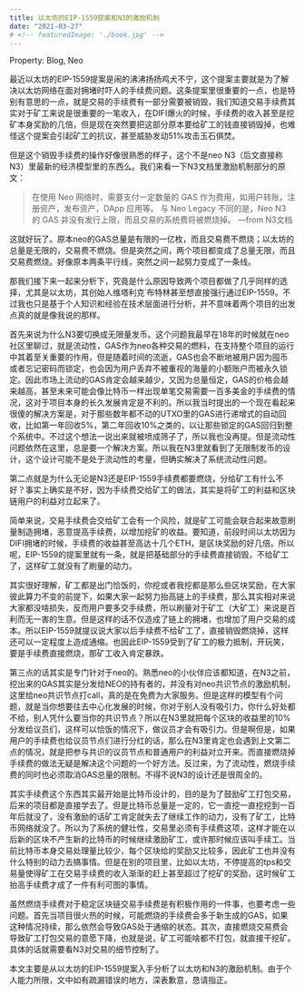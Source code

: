 ```yaml
---
title: 以太坊的EIP-1559提案和N3的激励机制
date: "2021-03-27"
# <!-- featuredImage: './book.jpg' -->
---
```


<!-- # 以太坊的EIP-1559提案和N3的激励机制 -->

Property: Blog, Neo

最近以太坊的EIP-1559提案是闹的沸沸扬扬鸡犬不宁，这个提案主要就是为了解决以太坊网络在面对拥堵时吓人的手续费问题。这条提案里很重要的一点，也是特别有意思的一点，就是交易的手续费有一部分需要被销毁，我们知道交易手续费其实对于矿工来说是很重要的一笔收入，在DIFI爆火的时候，手续费的收入甚至是挖矿本身奖励的几倍，但是现在突然要把这部分原本要给矿工的钱直接销毁掉，也难怪这个提案会引起矿工的抗议，甚至威胁发动51%攻击玉石俱焚。

但是这个销毁手续费的操作好像很熟悉的样子，这个不是neo N3（后文直接称N3）里最新的经济模型里的东西么。我们来看一下N3文档里激励机制部分的原文：

> 在使用 Neo 网络时，需要支付一定数量的 GAS 作为费用，如用户转账，注册资产，发布资产，DApp 应用等。
与 Neo Legacy 不同的是，Neo N3 的 GAS 并没有发行上限，而且交易的系统费将被燃烧掉。    —from N3文档

这就好玩了。原本neo的GAS总量是有限的一亿枚，而且交易费不燃烧；以太坊的总量是无限的，交易费不燃烧。但是突然之间，两个项目都变成了总量无限，而且交易费燃烧。好像原本两条平行线，突然之间一起努力变成了一条线。

那我们接下来一起来分析下，究竟是什么原因导致两个项目都做了几乎同样的选择，尤其是以太坊，其创始人维塔利克˙布特林甚至想直接强行通过EIP-1559。不过我也只是基于个人知识和经验在技术层面进行分析，并不意味着两个项目的出发点真的就是像我说的那样。

首先来说为什么N3要切换成无限量发币。这个问题我最早在18年的时候就在neo社区里聊过，就是流动性，GAS作为neo各种交易的燃料，在支持整个项目的运行中其着至关重要的作用，但是随着时间的流逝，GAS也会不断地被用户因为囤币或者忘记密码而锁定，也会因为用户丢弃不被重视的海量的小额账户而被永久锁定。因此市场上流动的GAS肯定会越来越少，又因为总量恒定，GAS的价格会越来越高，甚至未来可能会像比特币一样出现单笔交易需要一百多美金的手续费的情况，这对于项目本身的长久发展肯定是不利的。所以我当时提出的一个现在看起来很傻的解决方案是，对于那些数年都不动的UTXO里的GAS进行递增式的自动回收，比如第一年回收5%，第二年回收10%之类的，以让那些锁定的GAS回归到整个系统中。不过这个想法一说出来就被喷成筛子了，所以我也没再提。但是流动性问题依然在这里，总是要一个解决方案。所以我在N3里就看到了无限制发币的设计，这个设计可能不是处于流动性的考量，但确实解决了系统流动性问题。

第二点就是为什么无论是N3还是EIP-1559手续费都要燃烧，分给矿工有什么不好？事实上确实是不好，因为手续费交给矿工的做法，其实是将矿工的利益和区块链用户的利益对立起来了。

简单来说，交易手续费会交给矿工会有一个风险，就是矿工可能会联合起来故意刷量制造拥堵，恶意提高手续费，以增加挖矿的收益。要知道，前段时间以太坊因为DIFI拥堵的时候，手续费的收益甚至高达十几个ETH，是区块奖励的好几倍。所以呢，EIP-1559的提案里就有一条，就是把基础部分的手续费直接销毁，不给矿工了，这样矿工就没有了刷量的动力。

其实很好理解，矿工都是出门恰饭的，你挖或者我挖都是那么些区块奖励，在大家彼此算力不变的前提下，如果大家一起努力抬高链上的手续费，那么其实相对来说大家都没啥损失，反而用户要多交手续费，所以刷量对于矿工（大矿工）来说是百利而无一害的生意。但是这样的话不仅造成了链上的拥堵，也增加了用户交易的成本。所以EIP-1559就提议说大家以后手续费不给矿工了，直接销毁燃烧掉，这样还可以一定程度上造成通缩。也因此EIP-1559受到了矿工的极力抵制，开玩笑，要是手续费直接燃烧，那矿工收入肯定暴跌。

第三点的话其实是专门针对于neo的。熟悉neo的小伙伴应该都知道，在N3之前，挖出来的GAS其实是分发给NEO的持有者的，并没有对neo共识节点的激励机制，这里给neo共识节点打call，真的是在免费为大家服务。但是这样的模型有个问题，就是当你想要往去中心化发展的时候，你对于别人没有吸引力，你什么好处都不给，别人凭什么要当你的共识节点？所以在N3里就把每个区块的收益里的10%分发给议员们，这样可以恰饭的情况下，做议员才会有吸引力。但是啊但是，如果用户的手续费也给议员节点们进行分红的话，那么在N3里肯定也会遇到上文第二点的情况，就是把参与共识的议员节点和普通用户的利益对立开来。而直接燃烧掉手续费的做法无疑是解决这个问题的一个好方法。反过来，为了流动性，燃烧手续费的同时也必须取消GAS总量的限制。不得不说N3的设计还是很周全的。

其实手续费这个东西其实最开始是比特币设计的，目的是为了鼓励矿工打包交易，后来的项目都是直接学去了。但是比特币总量是一定的，它一直挖一直挖挖到一百年后就没了，没有激励的话矿工肯定就失去了继续工作的动力，没有了矿工，比特币网络就没了。所以为了系统的健壮性，交易里必须有手续费这项，这样才能在以后新的区块不产生新的比特币的时候继续激励矿工，或许那时候应该叫手续工。当前比特币本身交易处理量比较少，每个区块给的奖励又比较多，因此矿工也并没有什么特别的动力去搞事情。但是在别的项目里，比如以太坊，不停提高的tps和交易量使得矿工在交易手续费的收入渐渐的赶上甚至超过了挖矿的奖励，这时候矿工抬高手续费才成了一件有利可图的事情。

虽然燃烧手续费对于稳定区块链交易手续费是有积极作用的一件事，也要考虑一些问题。首先当项目很火热的时候，可能燃烧的手续费会多于新生成的GAS，如果这种情况持续，那么依然会导致GAS处于通缩的状态。其次，直接燃烧交易费会导致矿工打包交易的意愿下降，也就是说，矿工可能啥都不打包，就直接干挖矿。具体的话就需要看N3对交易的细节控制了。

本文主要是从以太坊的EIP-1559提案入手分析了以太坊和N3的激励机制。由于个人能力所限，文中如有疏漏错误的地方，深表歉意，恳请指正。